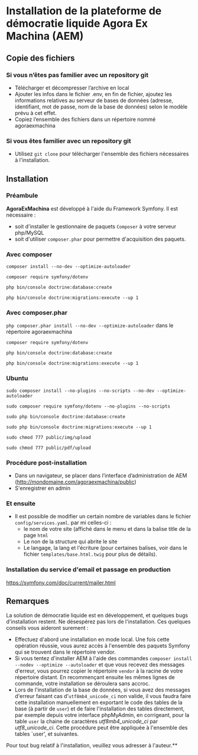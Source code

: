 # Installation de la plateforme de démocratie liquide Agora Ex Machina (AEM)

## Copie des fichiers

### Si vous n’êtes pas familier avec un repository git

* Télécharger et décompresser l’archive en local
* Ajouter les infos dans le fichier .env, en fin de fichier, ajoutez les informations relatives au serveur de bases de données (adresse, identifiant, mot de passe, nom de la base de données) selon le modèle prévu à cet effet.
* Copiez l’ensemble des fichiers dans un répertoire nommé agoraexmachina

### Si vous êtes familier avec un repository git

* Utilisez `git clone` pour télécharger l'ensemble des fichiers nécessaires à l'installation. 

## Installation

### Préambule

**AgoraExMachina** est développé à l'aide du Framework Symfony. Il est nécessaire :

* soit d'installer le gestionnaire de paquets `Composer` à votre serveur php/MySQL
* soit d'utiliser `composer.phar` pour permettre d'acquisition des paquets.

### Avec composer

`composer install --no-dev --optimize-autoloader`

`composer require symfony/dotenv`

`php bin/console doctrine:database:create`

`php bin/console doctrine:migrations:execute --up 1`


### Avec composer.phar

`php composer.phar install --no-dev --optimize-autoloader` dans le répertoire agoraexmachina

`composer require symfony/dotenv`

`php bin/console doctrine:database:create`

`php bin/console doctrine:migrations:execute --up 1`

### Ubuntu

`sudo composer install --no-plugins --no-scripts --no-dev --optimize-autoloader`

`sudo composer require symfony/dotenv --no-plugins --no-scripts`

`sudo php bin/console doctrine:database:create`

`sudo php bin/console doctrine:migrations:execute --up 1`

`sudo chmod 777 public/img/upload`

`sudo chmod 777 public/pdf/upload`

### Procédure post-installation

* Dans un navigateur, se placer dans l’interface d’administration de AEM (http://mondomaine.com/agoraexmachina/public)
* S'enregistrer en admin

### Et ensuite

* Il est possible de modifier un certain nombre de variables dans le fichier `config/services.yaml`. par mi celles-ci :
  * le nom de votre site (affiché dans le menu et dans la balise title de la page `html`
  * Le non de la structure qui abrite le site
  * Le langage, la lang et l'écriture (pour certaines balises, voir dans le fichier `templates/base.html.twig` pour plus de détails).
  
### Installation du service d'email et passage en production

https://symfony.com/doc/current/mailer.html

## Remarques
La solution de démocratie liquide est en développement, et quelques bugs d'installation restent. Ne désespérez pas lors de l'installation. Ces quelques conseils vous aideront surement : 

* Effectuez d'abord une installation en mode local. Une fois cette opération réussie, vous aurez accès à l'ensemble des paquets Symfony qui se trouvent dans le répertoire vendor. 
* Si vous tentez d'installer AEM à l'aide des commandes `composer install --nodev --optimize --autoloader`  et que vous recevez des messages d'erreur, vous pourrez copier le répertoire `vendor` à la racine de votre répertoire distant. En recommençant ensuite les mêmes lignes de commande, votre installation se déroulera sans accroc.
* Lors de l'installation de la base de données, si vous avez des messages d'erreur faisant cas d'`utf8mb4_unicode_ci` non valide, il vous faudra faire cette installation manuellement en exportant le code des tables de la base (à partir de `user`) et de faire l'installation des tables directement, par exemple depuis votre interface phpMyAdmin, en corrigeant, pour la table `user` la chaine de caractères *utf8mb4_unicode_ci* par *utf8_unicode_ci*. Cette procédure peut être appliquée à l'ensemble des tables `user', et suivantes.

Pour tout bug relatif à l'installation, veuillez vous adresser à l'auteur.**